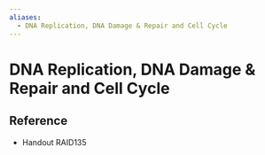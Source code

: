 ```yaml
---
aliases:
  - DNA Replication, DNA Damage & Repair and Cell Cycle
---
```


# DNA Replication, DNA Damage & Repair and Cell Cycle

## Reference

- Handout RAID135
